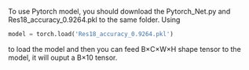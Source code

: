 To use Pytorch model, you should download the Pytorch_Net.py and Res18_accuracy_0.9264.pkl to the same folder.
Using
```python
model = torch.load('Res18_accuracy_0.9264.pkl')
```
to load the model and then you can feed B×C×W×H shape tensor to the model, it will ouput a B×10 tensor.
